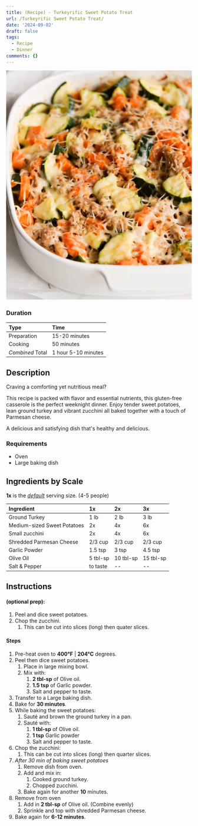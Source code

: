 ```yaml
---
title: (Recipe) - Turkeyrific Sweet Potato Treat
url: /Turkeyrific Sweet Potato Treat/
date: '2024-09-02'
draft: false
tags:
  - Recipe
  - Dinner
comments: {}
---
```


<!--more-->

![img](/uploads/ground-turkey-sweet-potato.png)
### Duration

| Type             | Time                |
|------------------|---------------------|
| Preparation      | 15-20 minutes       |
| Cooking          | 50 minutes          |
| _Combined_ Total | 1 hour 5-10 minutes |


## Description

Craving a comforting yet nutritious meal?

This recipe is packed with flavor and essential nutrients, this gluten-free casserole is the perfect weeknight dinner. Enjoy tender sweet potatoes, lean ground turkey and vibrant zucchini all baked together with a touch of Parmesan cheese.

A delicious and satisfying dish that's healthy and delicious.

### Requirements
* Oven
* Large baking dish


## Ingredients by Scale

**1x** is the <span style="text-decoration: underline">_default_</span> serving size. (4-5 people)

| Ingredient                  | 1x       | 2x        | 3x        |
|-----------------------------|----------|-----------|-----------|
| Ground Turkey               | 1 lb     | 2 lb      | 3 lb      |
| Medium-sized Sweet Potatoes | 2x       | 4x        | 6x        |
| Small zucchini              | 2x       | 4x        | 6x        |
| Shredded Parmesan Cheese    | 2/3 cup  | 2/3 cup   | 2/3 cup   |
| Garlic Powder               | 1.5 tsp  | 3 tsp     | 4.5 tsp   |
| Olive Oil                   | 5 tbl-sp | 10 tbl-sp | 15 tbl-sp |
| Salt & Pepper               | to taste | --        | --        |

## Instructions

#### (optional prep):

1. Peel and dice sweet potatoes.
2. Chop the zucchini.
    1. This can be cut into slices (long) then quater slices.


#### Steps

1. Pre-heat oven to **400°F** | **204°C** degrees.
2. Peel then dice sweet potatoes.
    1. Place in large mixing bowl.
    2. Mix with:
        1. **2 tbl-sp** of Olive oil.
        2. **1.5 tsp** of Garlic powder.
        3. Salt and pepper to taste.
3. Transfer to a Large baking dish.
4. Bake for **30 minutes**.
5. While baking the sweet potatoes:
    1. Sauté and brown the ground turkey in a pan.
    2. Sauté with:
        1. **1 tbl-sp** of Olive oil.
        2. **1 tsp** Garlic powder
        3. Salt and pepper to taste.
6. Chop the zucchini:
    1. This can be cut into slices (long) then quarter slices.
7. _After 30 min of baking sweet potatoes_
    1. Remove dish from oven.
    2. Add and mix in:
        1. Cooked ground turkey.
        2. Chopped zucchini.
    3. Bake again for another **10** minutes.
8. Remove from oven
    1. Add in **2 tbl-sp** of Olive oil. (Combine evenly)
    2. Sprinkle and top with shredded Parmesan cheese.
9. Bake again for **6-12 minutes**.

<style>
  th {
    text-align: left;
    border-bottom: 1px solid var(--color-highlight);
  }
  
  table tbody tr:nth-child(odd) {
    background-color: var(--color-background);
  }

  table tbody tr:nth-child(even) {
    background-color: var(--color-highlight);
  }
</style>